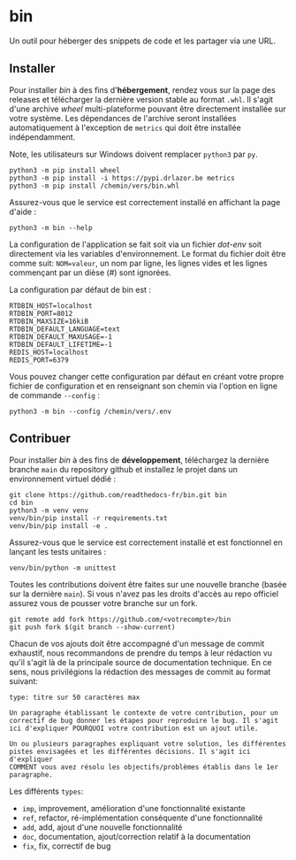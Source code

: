 # bin

Un outil pour héberger des snippets de code et les partager via une URL.

## Installer

Pour installer *bin* à des fins d'**hébergement**, rendez vous sur la page des
releases et télécharger la dernière version stable au format `.whl`. Il s'agit
d'une archive *wheel* multi-plateforme pouvant être directement installée sur
votre système. Les dépendances de l'archive seront installées automatiquement à
l'exception de `metrics` qui doit être installée indépendamment.

Note, les utilisateurs sur Windows doivent remplacer `python3` par `py`.

    python3 -m pip install wheel
    python3 -m pip install -i https://pypi.drlazor.be metrics
    python3 -m pip install /chemin/vers/bin.whl


Assurez-vous que le service est correctement installé en affichant la page
d'aide :

    python3 -m bin --help

La configuration de l'application se fait soit via un fichier *dot-env* soit
directement via les variables d'environnement. Le format du fichier doit être
comme suit: `NOM=valeur`, un nom par ligne, les lignes vides et les lignes
commençant par un dièse (#) sont ignorées.

La configuration par défaut de bin est :

    RTDBIN_HOST=localhost
    RTDBIN_PORT=8012
    RTDBIN_MAXSIZE=16kiB
    RTDBIN_DEFAULT_LANGUAGE=text
    RTDBIN_DEFAULT_MAXUSAGE=-1
    RTDBIN_DEFAULT_LIFETIME=-1
    REDIS_HOST=localhost
    REDIS_PORT=6379

Vous pouvez changer cette configuration par défaut en créant votre propre
fichier de configuration et en renseignant son chemin via l'option en ligne de
commande `--config` :

    python3 -m bin --config /chemin/vers/.env

## Contribuer

Pour installer *bin* à des fins de **développement**, téléchargez la dernière
branche `main` du repository github et installez le projet dans un
environnement virtuel dédié :

    git clone https://github.com/readthedocs-fr/bin.git bin
    cd bin
    python3 -m venv venv
    venv/bin/pip install -r requirements.txt
    venv/bin/pip install -e .

Assurez-vous que le service est correctement installé et est fonctionnel en
lançant les tests unitaires :

    venv/bin/python -m unittest

Toutes les contributions doivent être faites sur une nouvelle branche (basée
sur la dernière `main`). Si vous n'avez pas les droits d'accès au repo officiel
assurez vous de pousser votre branche sur un fork.

    git remote add fork https://github.com/<votrecompte>/bin
    git push fork $(git branch --show-current)

Chacun de vos ajouts doit être accompagné d'un message de commit exhaustif,
nous recommandons de prendre du temps à leur rédaction vu qu'il s'agit là de la
principale source de documentation technique. En ce sens, nous privilégions la
rédaction des messages de commit au format suivant:

    type: titre sur 50 caractères max

    Un paragraphe établissant le contexte de votre contribution, pour un
    correctif de bug donner les étapes pour reproduire le bug. Il s'agit
    ici d'expliquer POURQUOI votre contribution est un ajout utile.

    Un ou plusieurs paragraphes expliquant votre solution, les différentes
    pistes envisagées et les différentes décisions. Il s'agit ici d'expliquer
    COMMENT vous avez résolu les objectifs/problèmes établis dans le 1er
    paragraphe.

Les différents `types`:

* `imp`, improvement, amélioration d'une fonctionnalité existante
* `ref`, refactor, ré-implémentation conséquente d'une fonctionnalité
* `add`, add, ajout d'une nouvelle fonctionnalité
* `doc`, documentation, ajout/correction relatif à la documentation
* `fix`, fix, correctif de bug
